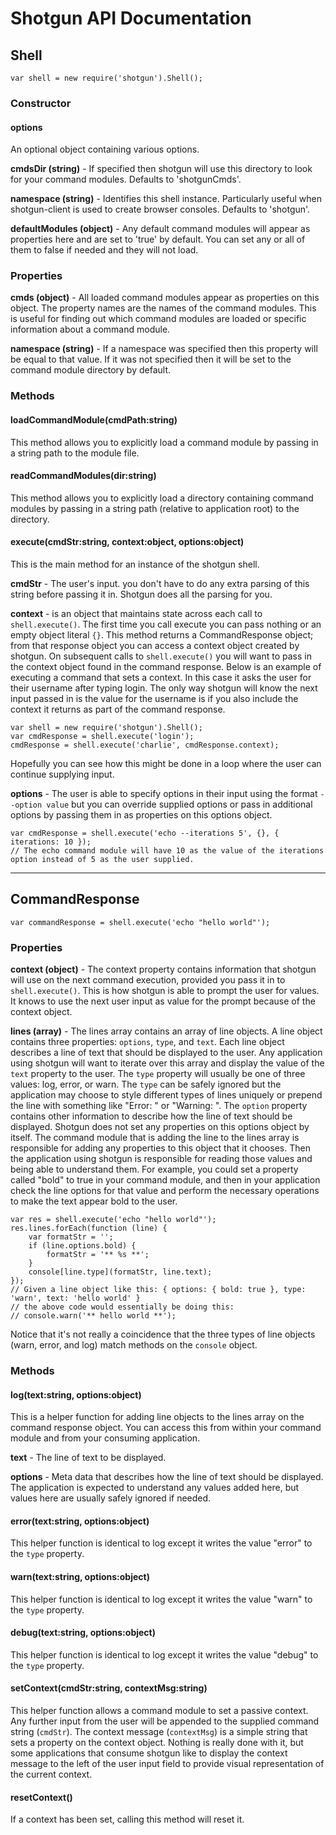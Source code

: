 # Shotgun API Documentation

## Shell

    var shell = new require('shotgun').Shell();

### Constructor

#### options

An optional object containing various options.

**cmdsDir (string)** - If specified then shotgun will use this directory to look for your command modules. Defaults to 'shotgunCmds'.

**namespace (string)** - Identifies this shell instance. Particularly useful when shotgun-client is used to create browser consoles. Defaults to 'shotgun'.

**defaultModules (object)** - Any default command modules will appear as properties here and are set to 'true' by default. You can set any or all of them to false if needed and they will not load.

### Properties

**cmds (object)** - All loaded command modules appear as properties on this object. The property names are the names of the command modules. This is useful for finding out which command modules are loaded or specific information about a command module.

**namespace (string)** - If a namespace was specified then this property will be equal to that value. If it was not specified then it will be set to the command module directory by default.

### Methods

#### loadCommandModule(cmdPath:string)

This method allows you to explicitly load a command module by passing in a string path to the module file.

#### readCommandModules(dir:string)

This method allows you to explicitly load a directory containing command modules by passing in a string path (relative to application root) to the directory.

#### execute(cmdStr:string, context:object, options:object)

This is the main method for an instance of the shotgun shell.

**cmdStr** - The user's input. you don't have to do any extra parsing of this string before passing it in. Shotgun does all the parsing for you.

**context** - is an object that maintains state across each call to `shell.execute()`. The first time you call execute you can pass nothing or an empty object literal `{}`. This method returns a CommandResponse object; from that response object you can access a context object created by shotgun. On subsequent calls to `shell.execute()` you will want to pass in the context object found in the command response. Below is an example of executing a command that sets a context. In this case it asks the user for their username after typing login. The only way shotgun will know the next input passed in is the value for the username is if you also include the context it returns as part of the command response.

    var shell = new require('shotgun').Shell();
    var cmdResponse = shell.execute('login');
    cmdResponse = shell.execute('charlie', cmdResponse.context);

Hopefully you can see how this might be done in a loop where the user can continue supplying input.

**options** - The user is able to specify options in their input using the format `--option value` but you can override supplied options or pass in additional options by passing them in as properties on this options object.

    var cmdResponse = shell.execute('echo --iterations 5', {}, { iterations: 10 });
    // The echo command module will have 10 as the value of the iterations option instead of 5 as the user supplied.

---

## CommandResponse

    var commandResponse = shell.execute('echo "hello world"');

### Properties

**context (object)** - The context property contains information that shotgun will use on the next command execution, provided you pass it in to `shell.execute()`. This is how shotgun is able to prompt the user for values. It knows to use the next user input as value for the prompt because of the context object.

**lines (array)** - The lines array contains an array of line objects. A line object contains three properties: `options`, `type`, and `text`. Each line object describes a line of text that should be displayed to the user. Any application using shotgun will want to iterate over this array and display the value of the `text` property to the user. The `type` property will usually be one of three values: log, error, or warn. The `type` can be safely ignored but the application may choose to style different types of lines uniquely or prepend the line with something like "Error: " or "Warning: ". The `option` property contains other information to describe how the line of text should be displayed. Shotgun does not set any properties on this options object by itself. The command module that is adding the line to the lines array is responsible for adding any properties to this object that it chooses. Then the application using shotgun is responsible for reading those values and being able to understand them. For example, you could set a property called "bold" to true in your command module, and then in your application check the line options for that value and perform the necessary operations to make the text appear bold to the user.

    var res = shell.execute('echo "hello world"');
    res.lines.forEach(function (line) {
        var formatStr = '';
        if (line.options.bold) {
            formatStr = '** %s **';
        }
        console[line.type](formatStr, line.text);
    });
    // Given a line object like this: { options: { bold: true }, type: 'warn', text: 'hello world' }
    // the above code would essentially be doing this:
    // console.warn('** hello world **');

Notice that it's not really a coincidence that the three types of line objects (warn, error, and log) match methods on the `console` object.

### Methods

#### log(text:string, options:object)

This is a helper function for adding line objects to the lines array on the command response object. You can access this from within your command module and from your consuming application.

**text** - The line of text to be displayed.

**options** - Meta data that describes how the line of text should be displayed. The application is expected to understand any values added here, but values here are usually safely ignored if needed.

#### error(text:string, options:object)

This helper function is identical to log except it writes the value "error" to the `type` property.

#### warn(text:string, options:object)

This helper function is identical to log except it writes the value "warn" to the `type` property.

#### debug(text:string, options:object)

This helper function is identical to log except it writes the value "debug" to the `type` property.

#### setContext(cmdStr:string, contextMsg:string)

This helper function allows a command module to set a passive context. Any further input from the user will be appended to the supplied command string (`cmdStr`). The context message (`contextMsg`) is a simple string that sets a property on the context object. Nothing is really done with it, but some applications that consume shotgun like to display the context message to the left of the user input field to provide visual representation of the current context.

#### resetContext()

If a context has been set, calling this method will reset it.